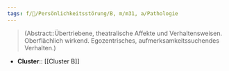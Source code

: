 ```yaml
---
tags: f/💭/Persönlichkeitsstörung/B, m/m31, a/Pathologie
---
```

> (Abstract::Übertriebene, theatralische Affekte und Verhaltensweisen. Oberflächlich wirkend. Egozentrisches, aufmerksamkeitssuchendes Verhalten.)
- **Cluster**:: [[Cluster B]]